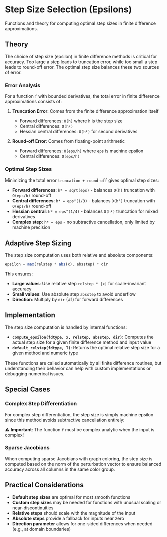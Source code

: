 # Step Size Selection (Epsilons)

Functions and theory for computing optimal step sizes in finite difference approximations.

## Theory

The choice of step size (epsilon) in finite difference methods is critical for accuracy. Too large a step leads to truncation error, while too small a step leads to round-off error. The optimal step size balances these two sources of error.

### Error Analysis

For a function `f` with bounded derivatives, the total error in finite difference approximations consists of:

1. **Truncation Error**: Comes from the finite difference approximation itself
   - Forward differences: `O(h)` where `h` is the step size
   - Central differences: `O(h²)`
   - Hessian central differences: `O(h²)` for second derivatives

2. **Round-off Error**: Comes from floating-point arithmetic
   - Forward differences: `O(eps/h)` where `eps` is machine epsilon
   - Central differences: `O(eps/h)`

### Optimal Step Sizes

Minimizing the total error `truncation + round-off` gives optimal step sizes:

- **Forward differences**: `h* = sqrt(eps)` - balances `O(h)` truncation with `O(eps/h)` round-off
- **Central differences**: `h* = eps^(1/3)` - balances `O(h²)` truncation with `O(eps/h)` round-off
- **Hessian central**: `h* = eps^(1/4)` - balances `O(h²)` truncation for mixed derivatives
- **Complex step**: `h* = eps` - no subtractive cancellation, only limited by machine precision

## Adaptive Step Sizing

The step size computation uses both relative and absolute components:

```julia
epsilon = max(relstep * abs(x), absstep) * dir
```

This ensures:
- **Large values**: Use relative step `relstep * |x|` for scale-invariant accuracy
- **Small values**: Use absolute step `absstep` to avoid underflow
- **Direction**: Multiply by `dir` (±1) for forward differences

## Implementation

The step size computation is handled by internal functions:

- **`compute_epsilon(fdtype, x, relstep, absstep, dir)`**: Computes the actual step size for a given finite difference method and input value
- **`default_relstep(fdtype, T)`**: Returns the optimal relative step size for a given method and numeric type

These functions are called automatically by all finite difference routines, but understanding their behavior can help with custom implementations or debugging numerical issues.

## Special Cases

### Complex Step Differentiation

For complex step differentiation, the step size is simply machine epsilon since this method avoids subtractive cancellation entirely:

⚠️ **Important**: The function `f` must be complex analytic when the input is complex!

### Sparse Jacobians

When computing sparse Jacobians with graph coloring, the step size is computed based on the norm of the perturbation vector to ensure balanced accuracy across all columns in the same color group.

## Practical Considerations

- **Default step sizes** are optimal for most smooth functions
- **Custom step sizes** may be needed for functions with unusual scaling or near-discontinuities
- **Relative steps** should scale with the magnitude of the input
- **Absolute steps** provide a fallback for inputs near zero
- **Direction parameter** allows for one-sided differences when needed (e.g., at domain boundaries)